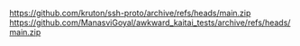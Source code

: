 https://github.com/kruton/ssh-proto/archive/refs/heads/main.zip
https://github.com/ManasviGoyal/awkward_kaitai_tests/archive/refs/heads/main.zip
